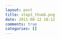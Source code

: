 ```yaml
---
layout: post
title: step3_thumb.png
date: 2011-08-12 18:12
comments: true
categories: []
---
```


